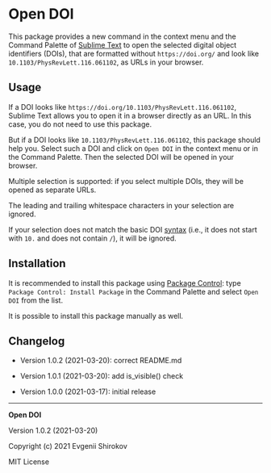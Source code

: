 # Open DOI

This package provides a new command in the context menu and the Command Palette of [Sublime Text](https://www.sublimetext.com/) to open the selected digital object identifiers (DOIs), that are formatted without `https://doi.org/` and look like `10.1103/PhysRevLett.116.061102`, as URLs in your browser.

## Usage

If a DOI looks like `https://doi.org/10.1103/PhysRevLett.116.061102`, Sublime Text allows you to open it in a browser directly as an URL. In this case, you do not need to use this package.

But if a DOI looks like `10.1103/PhysRevLett.116.061102`, this package should help you. Select such a DOI and click on `Open DOI` in the context menu or in the Command Palette. Then the selected DOI will be opened in your browser.

Multiple selection is supported: if you select multiple DOIs, they will be opened as separate URLs.

The leading and trailing whitespace characters in your selection are ignored.

If your selection does not match the basic DOI [syntax](https://www.doi.org/doi_handbook/2_Numbering.html#2.2) (i.e., it does not start with `10.` and does not contain `/`), it will be ignored.

## Installation

It is recommended to install this package using [Package Control](https://packagecontrol.io/): type `Package Control: Install Package` in the Command Palette and select `Open DOI` from the list.

It is possible to install this package manually as well.

## Changelog

* Version 1.0.2 (2021-03-20): correct README.md

* Version 1.0.1 (2021-03-20): add is_visible() check

* Version 1.0.0 (2021-03-17): initial release

----------

**Open DOI**

Version 1.0.2 (2021-03-20)

Copyright (c) 2021 Evgenii Shirokov

MIT License
